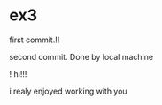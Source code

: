 # ex3

first commit.!!

second commit. Done by local machine

!
hi!!!

i realy enjoyed working with you